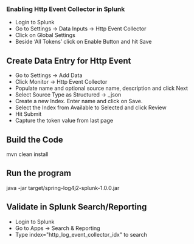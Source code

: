 ### Enabling Http Event Collector in Splunk
* Login to Splunk
* Go to Settings -> Data Inputs -> Http Event Collector
* Click on Global Settings
* Beside ‘All Tokens’ click on Enable Button and hit Save

## Create Data Entry for Http Event
* Go to Settings -> Add Data
* Click Monitor -> Http Event Collector
* Populate name and optional source name, description and click Next
* Select Source Type as Structured ->  _json
* Create a new Index. Enter name and click on Save.
* Select the Index from Available to Selected and click Review
* Hit Submit
* Capture the token value from last page

## Build the Code
mvn clean install

## Run the program
java -jar target/spring-log4j2-splunk-1.0.0.jar

## Validate in Splunk Search/Reporting
* Login to Splunk
* Go to Apps -> Search & Reporting
* Type index="http_log_event_collector_idx" to search
